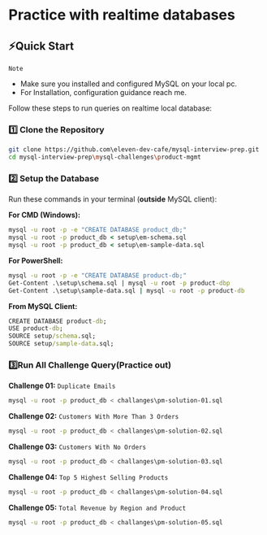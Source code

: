 # Practice with realtime databases

## ⚡Quick Start
`Note`
- Make sure you installed and configured MySQL on your local pc.
- For Installation, configuration guidance reach me.

Follow these steps to run queries on realtime local database:
</br>

### 1️⃣ Clone the Repository
```bash
git clone https://github.com\eleven-dev-cafe/mysql-interview-prep.git
cd mysql-interview-prep\mysql-challenges\product-mgmt
```

### 2️⃣ Setup the Database
Run these commands in your terminal (**outside** MySQL client):

**For CMD (Windows):**
```cmd
mysql -u root -p -e "CREATE DATABASE product_db;"
mysql -u root -p product_db < setup\em-schema.sql
mysql -u root -p product_db < setup\em-sample-data.sql
```

**For PowerShell:**
```cmd
mysql -u root -p -e "CREATE DATABASE product-db;"
Get-Content .\setup\schema.sql | mysql -u root -p product-dbp
Get-Content .\setup\sample-data.sql | mysql -u root -p product-db
```

**From MySQL Client:**
```cmd
CREATE DATABASE product-db;
USE product-db;
SOURCE setup/schema.sql;
SOURCE setup/sample-data.sql;
```

### 3️⃣Run All Challenge Query(Practice out)
**Challenge 01:** `Duplicate Emails`
```bash
mysql -u root -p product_db < challanges\pm-solution-01.sql
```

**Challenge 02:** `Customers With More Than 3 Orders`
```bash
mysql -u root -p product_db < challanges\pm-solution-02.sql
```

**Challenge 03:** `Customers With No Orders`
```bash
mysql -u root -p product_db < challanges\pm-solution-03.sql
```

**Challenge 04:** `Top 5 Highest Selling Products`
```bash
mysql -u root -p product_db < challanges\pm-solution-04.sql
```

**Challenge 05:** `Total Revenue by Region and Product`
```bash
mysql -u root -p product_db < challanges\pm-solution-05.sql
```